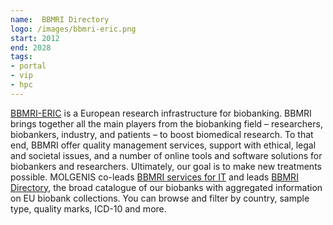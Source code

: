 ```yaml
---
name:  BBMRI Directory
logo: /images/bbmri-eric.png 
start: 2012
end: 2028
tags:
- portal
- vip
- hpc
---
```

[BBMRI-ERIC](https://www.bbmri-eric.eu/) is a European research infrastructure for biobanking. BBMRI brings together all the main players from the biobanking field – researchers, 
biobankers, 
industry, and patients – to boost biomedical research. To that end, BBMRI offer quality management services, support with ethical, legal and societal issues, 
and a number of online tools and software solutions for biobankers and researchers. Ultimately, our goal is to make new treatments possible. MOLGENIS 
co-leads [BBMRI services for IT](https://www.bbmri-eric.eu/it/) and leads [BBMRI Directory](https://directory.bbmri-eric.eu/), the broad catalogue of our biobanks with aggregated information 
on EU biobank collections. You can browse and filter by country, sample type, quality marks, ICD-10 and more.
